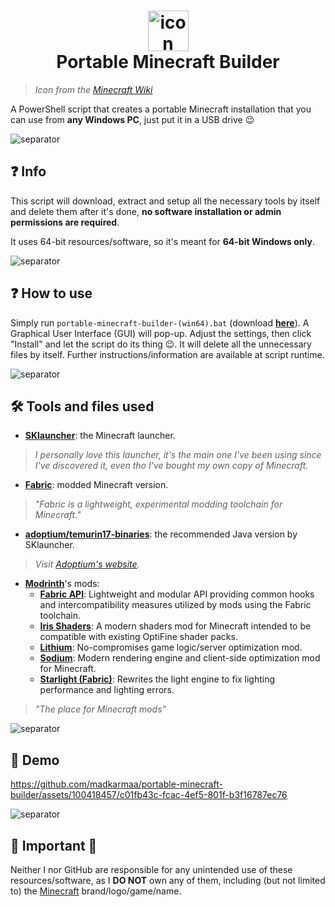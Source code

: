 <h1 align="center">
  <img src="https://static.wikia.nocookie.net/minecraft_gamepedia/images/1/12/Minecraft_Launcher_MS_Icon.png" alt="icon" style="width: 65px; height: 65px"><br>
  Portable Minecraft Builder
</h1>

> _Icon from the [Minecraft Wiki](https://minecraft.fandom.com/wiki/Minecraft_Launcher?file=Minecraft_Launcher_MS_Icon.png)_

A PowerShell script that creates a portable Minecraft installation that you can use from **any Windows PC**, just put it in a USB drive 😉

![separator](https://raw.githubusercontent.com/andreasbm/readme/master/assets/lines/rainbow.png)

## ❓ Info

This script will download, extract and setup all the necessary tools by itself and delete them after it's done, **no software installation or admin permissions are required**.

It uses 64-bit resources/software, so it's meant for **64-bit Windows only**.

![separator](https://raw.githubusercontent.com/andreasbm/readme/master/assets/lines/rainbow.png)

## ❓ How to use

Simply run `portable-minecraft-builder-(win64).bat` (download **[here](https://bit.ly/portable-mc-gui)**). A Graphical User Interface (GUI) will pop-up. Adjust the settings, then click "Install" and let the script do its thing 😉. It will delete all the unnecessary files by itself. Further instructions/information are available at script runtime.

![separator](https://raw.githubusercontent.com/andreasbm/readme/master/assets/lines/rainbow.png)

## 🛠️ Tools and files used

- **[SKlauncher](https://skmedix.pl/)**: the Minecraft launcher.

> _I personally love this launcher, it's the main one I've been using since I've discovered it, even tho I've bought my own copy of Minecraft._

- **[Fabric](https://fabricmc.net/)**: modded Minecraft version.

> _"Fabric is a lightweight, experimental modding toolchain for Minecraft."_

- **[adoptium/temurin17-binaries](https://github.com/adoptium/temurin17-binaries/)**: the recommended Java version by SKlauncher.

> _Visit [Adoptium's website](https://adoptium.net/)._

- **[Modrinth](https://modrinth.com/)**'s mods:
  - **[Fabric API](https://modrinth.com/mod/fabric-api)**: Lightweight and modular API providing common hooks and intercompatibility measures utilized by mods using the Fabric toolchain.
  - **[Iris Shaders](https://modrinth.com/mod/iris)**: A modern shaders mod for Minecraft intended to be compatible with existing OptiFine shader packs.
  - **[Lithium](https://modrinth.com/mod/lithium)**: No-compromises game logic/server optimization mod.
  - **[Sodium](https://modrinth.com/mod/sodium)**: Modern rendering engine and client-side optimization mod for Minecraft.
  - **[Starlight (Fabric)](https://modrinth.com/mod/starlight)**: Rewrites the light engine to fix lighting performance and lighting errors.

> _"The place for Minecraft mods"_

![separator](https://raw.githubusercontent.com/andreasbm/readme/master/assets/lines/rainbow.png)

## 🎥 Demo

https://github.com/madkarmaa/portable-minecraft-builder/assets/100418457/c01fb43c-fcac-4ef5-801f-b3f16787ec76

![separator](https://raw.githubusercontent.com/andreasbm/readme/master/assets/lines/rainbow.png)

## 🚨 Important 🚨

Neither I nor GitHub are responsible for any unintended use of these resources/software, as I **DO NOT** own any of them, including (but not limited to) the [Minecraft](https://minecraft.net) brand/logo/game/name.
